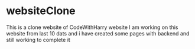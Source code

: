 # websiteClone
This is a clone website of CodeWithHarry website
I am working on this website from last 10 dats and i have created some pages with backend and still working to complete it
